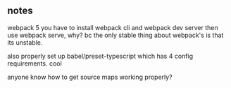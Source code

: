 ## notes

webpack 5 you have to install webpack cli and webpack dev server then use webpack serve, why? bc the only stable thing about webpack's is that its unstable.

also properly set up babel/preset-typescript which has 4 config requirements. cool

anyone know how to get source maps working properly?